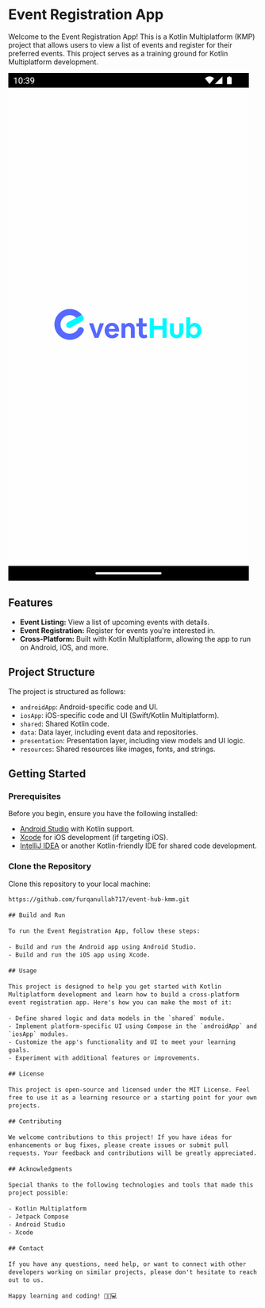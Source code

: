 # Event Registration App

Welcome to the Event Registration App! This is a Kotlin Multiplatform (KMP) project that allows users to view a list of events and register for their preferred events. This project serves as a training ground for Kotlin Multiplatform development.

![App Screenshots](Screenshot_1696441186.png?raw=true)


## Features

- **Event Listing:** View a list of upcoming events with details.
- **Event Registration:** Register for events you're interested in.
- **Cross-Platform:** Built with Kotlin Multiplatform, allowing the app to run on Android, iOS, and more.

## Project Structure

The project is structured as follows:

- `androidApp`: Android-specific code and UI.
- `iosApp`: iOS-specific code and UI (Swift/Kotlin Multiplatform).
- `shared`: Shared Kotlin code.
- `data`: Data layer, including event data and repositories.
- `presentation`: Presentation layer, including view models and UI logic.
- `resources`: Shared resources like images, fonts, and strings.

## Getting Started

### Prerequisites

Before you begin, ensure you have the following installed:

- [Android Studio](https://developer.android.com/studio) with Kotlin support.
- [Xcode](https://developer.apple.com/xcode/) for iOS development (if targeting iOS).
- [IntelliJ IDEA](https://www.jetbrains.com/idea/) or another Kotlin-friendly IDE for shared code development.

### Clone the Repository

Clone this repository to your local machine:

```shell
https://github.com/furqanullah717/event-hub-kmm.git

## Build and Run

To run the Event Registration App, follow these steps:

- Build and run the Android app using Android Studio.
- Build and run the iOS app using Xcode.

## Usage

This project is designed to help you get started with Kotlin Multiplatform development and learn how to build a cross-platform event registration app. Here's how you can make the most of it:

- Define shared logic and data models in the `shared` module.
- Implement platform-specific UI using Compose in the `androidApp` and `iosApp` modules.
- Customize the app's functionality and UI to meet your learning goals.
- Experiment with additional features or improvements.

## License

This project is open-source and licensed under the MIT License. Feel free to use it as a learning resource or a starting point for your own projects.

## Contributing

We welcome contributions to this project! If you have ideas for enhancements or bug fixes, please create issues or submit pull requests. Your feedback and contributions will be greatly appreciated.

## Acknowledgments

Special thanks to the following technologies and tools that made this project possible:

- Kotlin Multiplatform
- Jetpack Compose
- Android Studio
- Xcode

## Contact

If you have any questions, need help, or want to connect with other developers working on similar projects, please don't hesitate to reach out to us.

Happy learning and coding! 🚀📱💻
